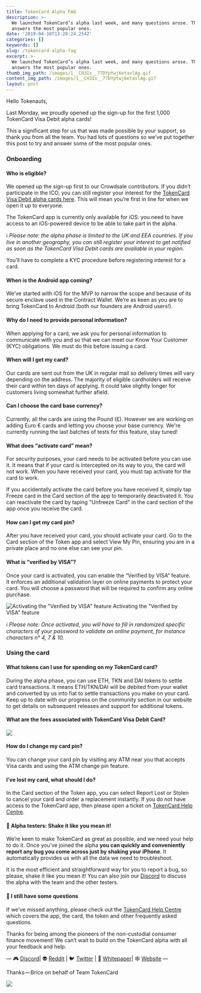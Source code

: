 ```yaml
---
title: TokenCard Alpha FAQ
description: >-
  We launched TokenCard’s alpha last week, and many questions arose. This post
  answers the most popular ones.
date: '2019-04-18T13:20:24.254Z'
categories: []
keywords: []
slug: /tokencard-alpha-faq
excerpt: >-
  We launched TokenCard’s alpha last week, and many questions arose. This post
  answers the most popular ones.
thumb_img_path: /images/1__CH3Ix__77DYptwj6etavlAg.gif
content_img_path: /images/1__CH3Ix__77DYptwj6etavlAg.gif
layout: post
---
```



Hello Tokenauts,

Last Monday, we proudly opened up the sign-up for the first 1,000 TokenCard Visa Debit alpha cards!

This a significant step for us that was made possible by your support, so thank you from all the team. You had lots of questions so we’ve put together this post to try and answer some of the most popular ones.

### Onboarding

#### Who is eligible?

We opened up the sign-up first to our Crowdsale contributors. If you didn’t participate in the ICO, you can still register your interest for the [TokenCard Visa Debit alpha cards here](https://tokencard.io/alpha/). This will mean you’re first in line for when we open it up to everyone.

The TokenCard app is currently only available for iOS: you need to have access to an iOS-powered device to be able to take part in the alpha.

ℹ️ _Please note: the alpha phase is limited to the UK and EEA countries. If you live in another geography, you can still register your interest to get notified as soon as the TokenCard Visa Debit cards are available in your region._

You’ll have to complete a KYC procedure before registering interest for a card.

#### When is the Android app coming?

We’ve started with iOS for the MVP to narrow the scope and because of its secure enclave used in the Contract Wallet. We’re as keen as you are to bring TokenCard to Android (both our founders are Android users!).

#### Why do I need to provide personal information?

When applying for a card, we ask you for personal information to communicate with you and so that we can meet our Know Your Customer (KYC) obligations. We must do this before issuing a card.

#### When will I get my card?

Our cards are sent out from the UK in regular mail so delivery times will vary depending on the address. The majority of eligible cardholders will receive their card within ten days of applying. It could take slightly longer for customers living somewhat further afield.

#### Can I choose the card base currency?

Currently, all the cards are using the Pound (£). However we are working on adding Euro € cards and letting you choose your base currency. We're currently running the last batches of tests for this feature, stay tuned!

#### What does “activate card” mean?

For security purposes, your card needs to be activated before you can use it. It means that if your card is intercepted on its way to you, the card will not work. When you have received your card, you must tap activate for the card to work.

If you accidentally activate the card before you have received it, simply tap Freeze card in the Card section of the app to temporarily deactivated it. You can reactivate the card by taping "Unfreeze Card" in the card section of the app once you receive the card.

#### How can I get my card pin?

After you have received your card, you should activate your card. Go to the Card section of the Token app and select View My Pin, ensuring you are in a private place and no one else can see your pin.

#### What is “verified by VISA”?

Once your card is activated, you can enable the “Verified by VISA” feature. It enforces an additional validation layer on online payments to protect your card. You will choose a password that will be required to confirm any online purchase.

![Activating the "Verified by VISA" feature](/images/1__QglOdlm9bwtuVoBMlSL__XQ.png)
Activating the "Verified by VISA" feature

ℹ️ _Please note: Once activated, you will have to fill in randomized specific characters of your password to validate an online payment, for instance characters n° 4, 7 & 10._

### Using the card

#### What tokens can I use for spending on my TokenCard card?

During the alpha phase, you can use ETH, TKN and DAI tokens to settle card transactions. It means ETH/TKN/DAI will be debited from your wallet and converted by us into fiat to settle transactions you make on your card. Keep up to date with our progress on the community section in our website to get details on subsequent releases and support for additional tokens.

#### What are the fees associated with TokenCard Visa Debit Card?

![](/images/1__euAHQNk3hpfTfW56LN5S6w.png)

#### How do I change my card pin?

You can change your card pin by visiting any ATM near you that accepts Visa cards and using the ATM change pin feature.

#### I’ve lost my card, what should I do?

In the Card section of the Token app, you can select Report Lost or Stolen to cancel your card and order a replacement instantly. If you do not have access to the TokenCard app, then please open a ticket on [TokenCard Help Centre](https://support.tokencard.io/hc/en-us).

#### 📳 Alpha testers: Shake it like you mean it!

We’re keen to make TokenCard as great as possible, and we need your help to do it. Once you’ve joined the alpha **you can quickly and conveniently report any bug you come across just by shaking your iPhone**. It automatically provides us with all the data we need to troubleshoot.

It is the most efficient and straightforward way for you to report a bug, so please, shake it like you mean it! You can also join our [Discord](https://discordapp.com/invite/RhxpjpX) to discuss the alpha with the team and the other testers.

#### 🙋 I still have some questions

If we’ve missed anything, please check out the [TokenCard Help Centre](https://support.tokencard.io/hc/en-us) which covers the app, the card, the token and other frequently asked questions.

Thanks for being among the pioneers of the non-custodial consumer finance movement! We can’t wait to build on the TokenCard alpha with all your feedback and help.

— 🎮 [Discord](https://discordapp.com/invite/RhxpjpX)| 👽 [Reddit](https://www.reddit.com/r/TokenCard/) | 🐦 [Twitter](https://twitter.com/tokencard_io) | 📜 [Whitepaper](https://tokencard.io/tokencard_whitepaper.pdf)| 🕸️ [Website](https://tokencard.io/) —

Thanks — Brice on behalf of Team TokenCard

![](/images/1__XAVNsFRE6xtMKPxquvQITQ.gif)